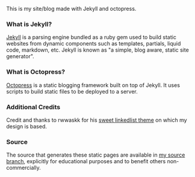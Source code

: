 This is my site/blog made with Jekyll and octopress.

### What is Jekyll?

[Jekyll](https://github.com/mojombo/jekyll) is a parsing engine bundled as a ruby gem used to build static websites from dynamic components such as templates, partials, liquid code, markdown, etc. Jekyll is known as "a simple, blog aware, static site generator".

### What is Octopress?

[Octopress](https://github.com/octopress/octopress) is a static blogging framework built on top of Jekyll. It uses scripts to build static files to be deployed to a server.

### Additional Credits

Credit and thanks to rwwaskk for his [sweet linkedlist theme](https://github.com/rwwaskk/linkedlist) on which my design is based. 

### Source

The source that generates these static pages are available in [my source branch](https://github.com/Misch-/Misch-.github.io/tree/source), explicitly for educational purposes and to benefit others non-commercially.
